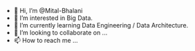 - 👋 Hi, I’m @Mital-Bhalani
- 👀 I’m interested in Big Data.
- 🌱 I’m currently learning Data Engineering / Data Architecture.
- 💞️ I’m looking to collaborate on ...
- 📫 How to reach me ...

<!---
Mital-Bhalani/Mital-Bhalani is a ✨ special ✨ repository because its `README.md` (this file) appears on your GitHub profile.
You can click the Preview link to take a look at your changes.
--->
